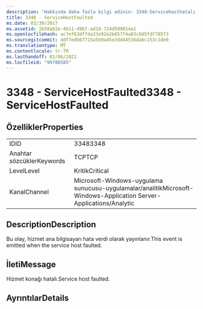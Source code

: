```yaml
---
description: 'Hakkında daha fazla bilgi edinin: 3348-Servicehosthatalı'
title: 3348 - ServiceHostFaulted
ms.date: 03/30/2017
ms.assetid: 1b58ab2e-4b11-4967-ad16-724d509814a1
ms.openlocfilehash: ac7ef63df7da33e92e2b857f4a83c8d5fdf785f3
ms.sourcegitcommit: ddf7edb67715a5b9a45e3dd44536dabc153c1de0
ms.translationtype: MT
ms.contentlocale: tr-TR
ms.lasthandoff: 02/06/2021
ms.locfileid: "99788585"
---
```

# <a name="3348---servicehostfaulted"></a><span data-ttu-id="14b01-103">3348 - ServiceHostFaulted</span><span class="sxs-lookup"><span data-stu-id="14b01-103">3348 - ServiceHostFaulted</span></span>

## <a name="properties"></a><span data-ttu-id="14b01-104">Özellikler</span><span class="sxs-lookup"><span data-stu-id="14b01-104">Properties</span></span>  
  
|||  
|-|-|  
|<span data-ttu-id="14b01-105">ID</span><span class="sxs-lookup"><span data-stu-id="14b01-105">ID</span></span>|<span data-ttu-id="14b01-106">3348</span><span class="sxs-lookup"><span data-stu-id="14b01-106">3348</span></span>|  
|<span data-ttu-id="14b01-107">Anahtar sözcükler</span><span class="sxs-lookup"><span data-stu-id="14b01-107">Keywords</span></span>|<span data-ttu-id="14b01-108">TCP</span><span class="sxs-lookup"><span data-stu-id="14b01-108">TCP</span></span>|  
|<span data-ttu-id="14b01-109">Level</span><span class="sxs-lookup"><span data-stu-id="14b01-109">Level</span></span>|<span data-ttu-id="14b01-110">Kritik</span><span class="sxs-lookup"><span data-stu-id="14b01-110">Critical</span></span>|  
|<span data-ttu-id="14b01-111">Kanal</span><span class="sxs-lookup"><span data-stu-id="14b01-111">Channel</span></span>|<span data-ttu-id="14b01-112">Microsoft-Windows-uygulama sunucusu-uygulamalar/analitik</span><span class="sxs-lookup"><span data-stu-id="14b01-112">Microsoft-Windows-Application Server-Applications/Analytic</span></span>|  
  
## <a name="description"></a><span data-ttu-id="14b01-113">Description</span><span class="sxs-lookup"><span data-stu-id="14b01-113">Description</span></span>  

 <span data-ttu-id="14b01-114">Bu olay, hizmet ana bilgisayarı hata verdi olarak yayınlanır.</span><span class="sxs-lookup"><span data-stu-id="14b01-114">This event is emitted when the service host faulted.</span></span>  
  
## <a name="message"></a><span data-ttu-id="14b01-115">İleti</span><span class="sxs-lookup"><span data-stu-id="14b01-115">Message</span></span>  

 <span data-ttu-id="14b01-116">Hizmet konağı hatalı.</span><span class="sxs-lookup"><span data-stu-id="14b01-116">Service host faulted.</span></span>  
  
## <a name="details"></a><span data-ttu-id="14b01-117">Ayrıntılar</span><span class="sxs-lookup"><span data-stu-id="14b01-117">Details</span></span>
